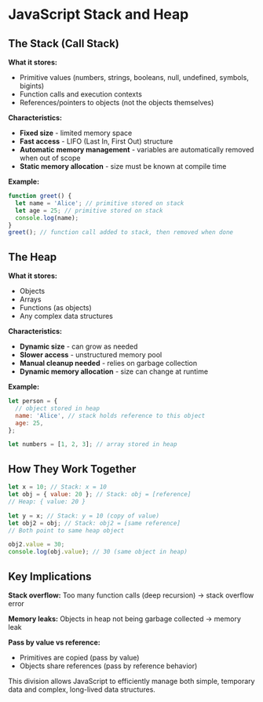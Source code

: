 # JavaScript Stack and Heap

## The Stack (Call Stack)

**What it stores:**

- Primitive values (numbers, strings, booleans, null, undefined, symbols, bigints)
- Function calls and execution contexts
- References/pointers to objects (not the objects themselves)

**Characteristics:**

- **Fixed size** - limited memory space
- **Fast access** - LIFO (Last In, First Out) structure
- **Automatic memory management** - variables are automatically removed when out of scope
- **Static memory allocation** - size must be known at compile time

**Example:**

```javascript
function greet() {
  let name = 'Alice'; // primitive stored on stack
  let age = 25; // primitive stored on stack
  console.log(name);
}
greet(); // function call added to stack, then removed when done
```

## The Heap

**What it stores:**

- Objects
- Arrays
- Functions (as objects)
- Any complex data structures

**Characteristics:**

- **Dynamic size** - can grow as needed
- **Slower access** - unstructured memory pool
- **Manual cleanup needed** - relies on garbage collection
- **Dynamic memory allocation** - size can change at runtime

**Example:**

```javascript
let person = {
  // object stored in heap
  name: 'Alice', // stack holds reference to this object
  age: 25,
};

let numbers = [1, 2, 3]; // array stored in heap
```

## How They Work Together

```javascript
let x = 10; // Stack: x = 10
let obj = { value: 20 }; // Stack: obj = [reference]
// Heap: { value: 20 }

let y = x; // Stack: y = 10 (copy of value)
let obj2 = obj; // Stack: obj2 = [same reference]
// Both point to same heap object

obj2.value = 30;
console.log(obj.value); // 30 (same object in heap)
```

## Key Implications

**Stack overflow:** Too many function calls (deep recursion) → stack overflow error

**Memory leaks:** Objects in heap not being garbage collected → memory leak

**Pass by value vs reference:**

- Primitives are copied (pass by value)
- Objects share references (pass by reference behavior)

This division allows JavaScript to efficiently manage both simple, temporary data and complex, long-lived data structures.
